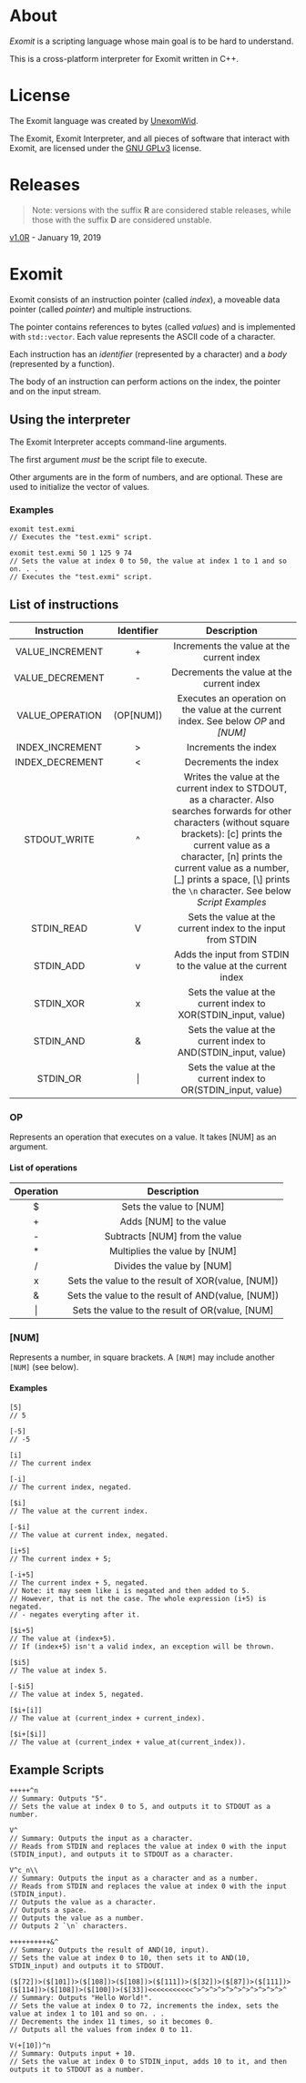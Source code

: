 # About
_Exomit_ is a scripting language whose main goal is to be hard to understand.

This is a cross-platform interpreter for Exomit written in C++.

# License
The Exomit language was created by [UnexomWid](http://unexomwid.me).

The Exomit, Exomit Interpreter, and all pieces of software that interact with Exomit, are licensed under the [GNU GPLv3](https://www.gnu.org/licenses/gpl-3.0.en.html) license.

# Releases

>Note: versions with the suffix **R** are considered stable releases, while those with the suffix **D** are considered unstable.

[v1.0R](https://github.com/UnexomWid/exomit/releases/tag/v1.0R) - January 19, 2019

# Exomit
Exomit consists of an instruction pointer (called _index_), a moveable data pointer (called _pointer_) and multiple instructions.

The pointer contains references to bytes (called _values_) and is implemented with `std::vector`. Each value represents the ASCII code of a character.

Each instruction has an _identifier_ (represented by a character) and a _body_ (represented by a function).

The body of an instruction can perform actions on the index, the pointer and on the input stream.

## Using the interpreter

The Exomit Interpreter accepts command-line arguments.

The first argument *must* be the script file to execute.

Other arguments are in the form of numbers, and are optional. These are used to initialize the vector of values.

### Examples

```
exomit test.exmi
// Executes the "test.exmi" script.
```

```
exomit test.exmi 50 1 125 9 74
// Sets the value at index 0 to 50, the value at index 1 to 1 and so on. . .
// Executes the "test.exmi" script.
```

## List of instructions

|   Instruction   | Identifier |                                                                                                                                                                                               Description                                                                                                                                                                                              |
|:---------------:|:----------:|:------------------------------------------------------------------------------------------------------------------------------------------------------------------------------------------------------------------------------------------------------------------------------------------------------------------------------------------------------------------------------------------------------:|
| VALUE_INCREMENT |      +     |                                                                                                                                                                                Increments the value at the current index                                                                                                                                                                               |
| VALUE_DECREMENT |      -     |                                                                                                                                                                                Decrements the value at the current index                                                                                                                                                                               |
| VALUE_OPERATION | (OP[NUM])  | Executes an operation on the value at the current index. See below _OP_ and _[NUM]_                                                                                                                                                                                                                                                                                                                    |
| INDEX_INCREMENT | >          | Increments the index                                                                                                                                                                                                                                                                                                                                                                                   |
| INDEX_DECREMENT | <          | Decrements the index                                                                                                                                                                                                                                                                                                                                                                                   |
| STDOUT_WRITE    | ^          | Writes the value at the current index to STDOUT, as a character. Also searches forwards for other characters (without square brackets): [c] prints the current value as a character, [n] prints the current value as a number, [_] prints a space, [\\] prints the `\n` character. See below _Script Examples_                                                                                         |
| STDIN_READ      | V          | Sets the value at the current index to the input from STDIN                                                                                                                                                                                                                                                                                                                                            |
| STDIN_ADD       | v          | Adds the input from STDIN to the value at the current index                                                                                                                                                                                                                                                                                                                                            |
| STDIN_XOR       | x          | Sets the value at the current index to XOR(STDIN_input, value)                                                                                                                                                                                                                                                                                                                                         |
| STDIN_AND       | &          | Sets the value at the current index to AND(STDIN_input, value)                                                                                                                                                                                                                                                                                                                                         |
| STDIN_OR        | \|          | Sets the value at the current index to OR(STDIN_input, value)                                                                                                                                                                                                                                                                                                                                          |

### OP

Represents an operation that executes on a value. It takes [NUM] as an argument.

#### List of operations

| Operation |                    Description                    |
|:---------:|:-------------------------------------------------:|
|     $     |              Sets the value to [NUM]              |
|     +     |              Adds [NUM] to the value              |
|     -     |           Subtracts [NUM] from the value          |
|     *     |           Multiplies the value by [NUM]           |
|     /     |             Divides the value by [NUM]            |
|     x     | Sets the value to the result of XOR(value, [NUM]) |
|     &     | Sets the value to the result of AND(value, [NUM]) |
|     \|     |  Sets the value to the result of OR(value, [NUM]  |

### [NUM]

Represents a number, in square brackets. A `[NUM]` may include another `[NUM]` (see below).

#### Examples

```
[5] 
// 5
```

```
[-5] 
// -5
```

```
[i] 
// The current index
```

```
[-i] 
// The current index, negated.
```

```
[$i] 
// The value at the current index.
```

```
[-$i] 
// The value at current index, negated.
```


```
[i+5] 
// The current index + 5;
```

```
[-i+5] 
// The current index + 5, negated.
// Note: it may seem like i is negated and then added to 5.
// However, that is not the case. The whole expression (i+5) is negated.
// - negates everyting after it.
```

```
[$i+5] 
// The value at (index+5).
// If (index+5) isn't a valid index, an exception will be thrown.
```

```
[$i5] 
// The value at index 5.
```

```
[-$i5] 
// The value at index 5, negated.
```

```
[$i+[i]] 
// The value at (current_index + current_index).
```

```
[$i+[$i]] 
// The value at (current_index + value_at(current_index)).
```

## Example Scripts

```
+++++^n
// Summary: Outputs "5".
// Sets the value at index 0 to 5, and outputs it to STDOUT as a number.
```

```
V^
// Summary: Outputs the input as a character.
// Reads from STDIN and replaces the value at index 0 with the input (STDIN_input), and outputs it to STDOUT as a character.
```

```
V^c_n\\
// Summary: Outputs the input as a character and as a number.
// Reads from STDIN and replaces the value at index 0 with the input (STDIN_input).
// Outputs the value as a character.
// Outputs a space.
// Outputs the value as a number.
// Outputs 2 `\n` characters.
```

```
++++++++++&^
// Summary: Outputs the result of AND(10, input).
// Sets the value at index 0 to 10, then sets it to AND(10, STDIN_input) and outputs it to STDOUT.
```

```
($[72])>($[101])>($[108])>($[108])>($[111])>($[32])>($[87])>($[111])>($[114])>($[108])>($[100])>($[33])<<<<<<<<<<<^>^>^>^>^>^>^>^>^>^>^>^
// Summary: Outputs "Hello World!".
// Sets the value at index 0 to 72, increments the index, sets the value at index 1 to 101 and so on. . .
// Decrements the index 11 times, so it becomes 0.
// Outputs all the values from index 0 to 11.
```

```
V(+[10])^n
// Summary: Outputs input + 10.
// Sets the value at index 0 to STDIN_input, adds 10 to it, and then outputs it to STDOUT as a number.
```